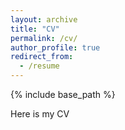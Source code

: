 ```yaml
---
layout: archive
title: "CV"
permalink: /cv/
author_profile: true
redirect_from:
  - /resume
---
```


{% include base_path %}

Here is my CV